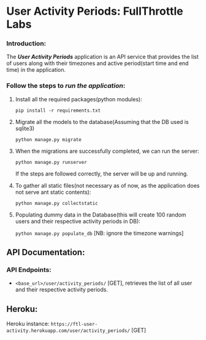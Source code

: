 # User Activity Periods: FullThrottle Labs

### Introduction:
The _**User Activity Periods**_ application is an API service that provides the list of users along with their timezones and active period(start time and end time) in the application.

### Follow the steps to _run the application_:

1. Install all the required packages(python modules):

    ```pip install -r requirements.txt```

2. Migrate all the models to the database(Assuming that the DB used is sqlite3)
 
    ```python manage.py migrate```
    
3. When the migrations are successfully completed, we can run the server:

    ```python manage.py runserver```
    
    If the steps are followed correctly, the server will be up and running.
 
 4. To gather all static files(not necessary as of now, as the application does not serve ant static contents):
   
    ```python manage.py collectstatic```
    
 5. Populating dummy data in the Database(this will create 100 random users and their respective activity periods in DB):
    
    ```python manage.py populate_db``` [NB: ignore the timezone warnings]
 
 ## API Documentation:
 ### API Endpoints:
  - ```<base_url>/user/activity_periods/``` [GET], retrieves the list of all user and their respective activity periods.
 
 ## Heroku:
 Heroku instance: ```https://ftl-user-activity.herokuapp.com/user/activity_periods/``` [GET]
